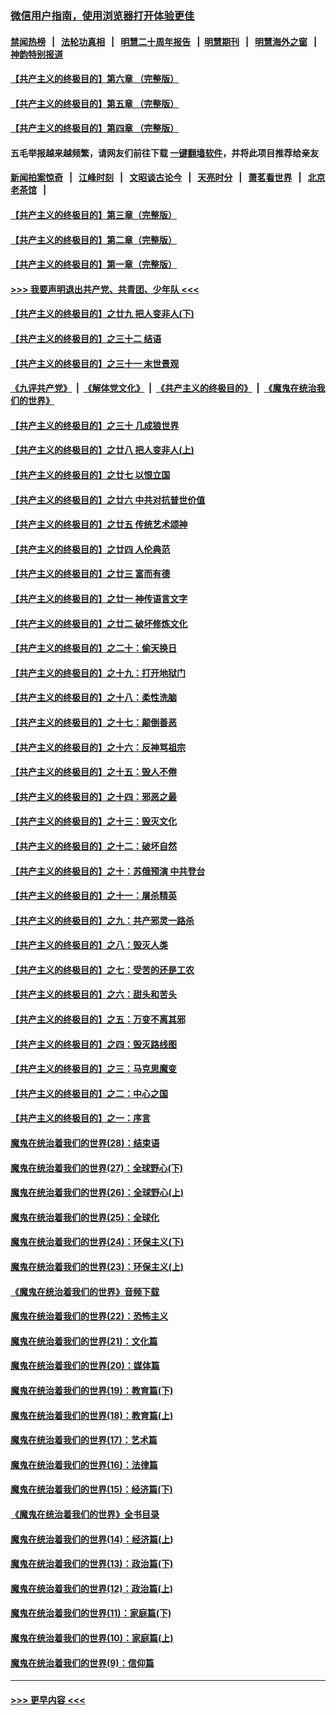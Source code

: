 ### [微信用户指南，使用浏览器打开体验更佳](https://github.com/gfw-breaker/banned-news1/blob/master/indexes/wechat-guide.md?t=0)
#### [禁闻热榜](热点新闻.md?t=0)  &nbsp;&nbsp;|&nbsp;&nbsp; [法轮功真相](https://github.com/gfw-breaker/truth/blob/master/README.md?t=0) &nbsp;&nbsp;|&nbsp;&nbsp; [明慧二十周年报告](https://github.com/gfw-breaker/mh-reports/blob/master/README.md?t=0) &nbsp;&nbsp;|&nbsp;&nbsp;[明慧期刊](https://github.com/gfw-breaker/mh-qikan) &nbsp;&nbsp;|&nbsp;&nbsp; [明慧海外之窗](https://github.com/gfw-breaker/mh-news/blob/master/README.md?t=0) &nbsp;&nbsp;|&nbsp;&nbsp; [神韵特别报道](https://github.com/gfw-breaker/mh-news/blob/master/shenyun.md?t=0)
#### [【共产主义的终极目的】第六章 （完整版）](../pages/nsc422/n11428913.md?t=02161622) 
#### [【共产主义的终极目的】第五章 （完整版）](../pages/nsc422/n11428912.md?t=02161622) 
#### [【共产主义的终极目的】第四章 （完整版）](../pages/nsc422/n11428907.md?t=02161622) 
#### 五毛举报越来越频繁，请网友们前往下载 [一键翻墙软件](https://github.com/gfw-breaker/ssr-accounts)，并将此项目推荐给亲友
#### [新闻拍案惊奇](https://github.com/gfw-breaker/banned-news1/blob/master/pages/link4.md) &nbsp;&nbsp;|&nbsp;&nbsp; [江峰时刻](https://github.com/gfw-breaker/banned-news1/blob/master/pages/link4.md) &nbsp;&nbsp;|&nbsp;&nbsp; [文昭谈古论今](https://github.com/gfw-breaker/banned-news1/blob/master/pages/link4.md) &nbsp;&nbsp;|&nbsp;&nbsp; [天亮时分](https://github.com/gfw-breaker/banned-news1/blob/master/pages/link4.md) &nbsp;&nbsp;|&nbsp;&nbsp; [萧茗看世界](https://github.com/gfw-breaker/banned-news1/blob/master/pages/link4.md) &nbsp;&nbsp;|&nbsp;&nbsp; [北京老茶馆](https://github.com/gfw-breaker/banned-news1/blob/master/pages/link4.md) &nbsp;&nbsp;|&nbsp;&nbsp; 
#### [【共产主义的终极目的】第三章（完整版）](../pages/nsc422/n11428848.md?t=02161622) 
#### [【共产主义的终极目的】第二章（完整版）](../pages/nsc422/n11428831.md?t=02161622) 
#### [【共产主义的终极目的】第一章（完整版）](../pages/nsc422/n11417651.md?t=02161622) 
#### [>>> 我要声明退出共产党、共青团、少年队 <<<](https://github.com/begood0513/goodnews/blob/master/quit/letter.md) 
#### [【共产主义的终极目的】之廿九 把人变非人(下)](../pages/nsc422/n11344140.md?t=02161622) 
#### [【共产主义的终极目的】之三十二 结语](../pages/nsc422/n11360535.md?t=02161622) 
#### [【共产主义的终极目的】之三十一 末世景观](../pages/nsc422/n11351129.md?t=02161622) 
#### [《九评共产党》](https://github.com/begood0513/9ping.md/blob/master/README.md) &nbsp;|&nbsp; [《解体党文化》](../../../../jtdwh.md/blob/master/README.md)  &nbsp;|&nbsp; [《共产主义的终极目的》](../../../../gczydzjmd.md/blob/master/README.md) &nbsp;|&nbsp; [《魔鬼在统治我们的世界》](../../../../mgztzwmdsj.md/blob/master/README.md) 
#### [【共产主义的终极目的】之三十 几成狼世界](../pages/nsc422/n11348280.md?t=02161622) 
#### [【共产主义的终极目的】之廿八 把人变非人(上)](../pages/nsc422/n11340492.md?t=02161622) 
#### [【共产主义的终极目的】之廿七 以恨立国](../pages/nsc422/n11336944.md?t=02161622) 
#### [【共产主义的终极目的】之廿六 中共对抗普世价值](../pages/nsc422/n11324785.md?t=02161622) 
#### [【共产主义的终极目的】之廿五 传统艺术颂神](../pages/nsc422/n11296396.md?t=02161622) 
#### [【共产主义的终极目的】之廿四 人伦典范](../pages/nsc422/n11296397.md?t=02161622) 
#### [【共产主义的终极目的】之廿三 富而有德](../pages/nsc422/n11283598.md?t=02161622) 
#### [【共产主义的终极目的】之廿一 神传语言文字](../pages/nsc422/n11263265.md?t=02161622) 
#### [【共产主义的终极目的】之廿二 破坏修炼文化](../pages/nsc422/n11245728.md?t=02161622) 
#### [【共产主义的终极目的】之二十：偷天换日](../pages/nsc422/n11238846.md?t=02161622) 
#### [【共产主义的终极目的】之十九：打开地狱门](../pages/nsc422/n11206376.md?t=02161622) 
#### [【共产主义的终极目的】之十八：柔性洗脑](../pages/nsc422/n11199994.md?t=02161622) 
#### [【共产主义的终极目的】之十七：颠倒善恶](../pages/nsc422/n11179782.md?t=02161622) 
#### [【共产主义的终极目的】之十六：反神骂祖宗](../pages/nsc422/n11166798.md?t=02161622) 
#### [【共产主义的终极目的】之十五：毁人不倦](../pages/nsc422/n11166792.md?t=02161622) 
#### [【共产主义的终极目的】之十四：邪恶之最](../pages/nsc422/n11150249.md?t=02161622) 
#### [【共产主义的终极目的】之十三：毁灭文化](../pages/nsc422/n11135227.md?t=02161622) 
#### [【共产主义的终极目的】之十二：破坏自然](../pages/nsc422/n11135214.md?t=02161622) 
#### [【共产主义的终极目的】之十：苏俄预演 中共登台](../pages/nsc422/n11118424.md?t=02161622) 
#### [【共产主义的终极目的】之十一：屠杀精英](../pages/nsc422/n11118442.md?t=02161622) 
#### [【共产主义的终极目的】之九：共产邪灵一路杀](../pages/nsc422/n11114139.md?t=02161622) 
#### [【共产主义的终极目的】之八：毁灭人类](../pages/nsc422/n11108503.md?t=02161622) 
#### [【共产主义的终极目的】之七：受苦的还是工农](../pages/nsc422/n11101809.md?t=02161622) 
#### [【共产主义的终极目的】之六：甜头和苦头](../pages/nsc422/n11096971.md?t=02161622) 
#### [【共产主义的终极目的】之五：万变不离其邪](../pages/nsc422/n11091285.md?t=02161622) 
#### [【共产主义的终极目的】之四：毁灭路线图](../pages/nsc422/n11086284.md?t=02161622) 
#### [【共产主义的终极目的】之三：马克思魔变](../pages/nsc422/n11061941.md?t=02161622) 
#### [【共产主义的终极目的】之二：中心之国](../pages/nsc422/n11047728.md?t=02161622) 
#### [【共产主义的终极目的】之一：序言](../pages/nsc422/n11086077.md?t=02161622) 
#### [魔鬼在统治着我们的世界(28)：结束语](../pages/nsc422/n10936246.md?t=02161622) 
#### [魔鬼在统治着我们的世界(27)：全球野心(下)](../pages/nsc422/n10928319.md?t=02161622) 
#### [魔鬼在统治着我们的世界(26)：全球野心(上)](../pages/nsc422/n10900318.md?t=02161622) 
#### [魔鬼在统治着我们的世界(25)：全球化](../pages/nsc422/n10788205.md?t=02161622) 
#### [魔鬼在统治着我们的世界(24)：环保主义(下)](../pages/nsc422/n10695307.md?t=02161622) 
#### [魔鬼在统治着我们的世界(23)：环保主义(上)](../pages/nsc422/n10688613.md?t=02161622) 
#### [《魔鬼在统治着我们的世界》音频下载](../pages/nsc422/n10635553.md?t=02161622) 
#### [魔鬼在统治着我们的世界(22)：恐怖主义](../pages/nsc422/n10614727.md?t=02161622) 
#### [魔鬼在统治着我们的世界(21)：文化篇](../pages/nsc422/n10597706.md?t=02161622) 
#### [魔鬼在统治着我们的世界(20)：媒体篇](../pages/nsc422/n10586579.md?t=02161622) 
#### [魔鬼在统治着我们的世界(19)：教育篇(下)](../pages/nsc422/n10564808.md?t=02161622) 
#### [魔鬼在统治着我们的世界(18)：教育篇(上)](../pages/nsc422/n10526970.md?t=02161622) 
#### [魔鬼在统治着我们的世界(17)：艺术篇](../pages/nsc422/n10499093.md?t=02161622) 
#### [魔鬼在统治着我们的世界(16)：法律篇](../pages/nsc422/n10485969.md?t=02161622) 
#### [魔鬼在统治着我们的世界(15)：经济篇(下)](../pages/nsc422/n10469975.md?t=02161622) 
#### [《魔鬼在统治着我们的世界》全书目录](../pages/nsc422/n10464261.md?t=02161622) 
#### [魔鬼在统治着我们的世界(14)：经济篇(上)](../pages/nsc422/n10457370.md?t=02161622) 
#### [魔鬼在统治着我们的世界(13)：政治篇(下)](../pages/nsc422/n10448270.md?t=02161622) 
#### [魔鬼在统治着我们的世界(12)：政治篇(上)](../pages/nsc422/n10444576.md?t=02161622) 
#### [魔鬼在统治着我们的世界(11)：家庭篇(下)](../pages/nsc422/n10440961.md?t=02161622) 
#### [魔鬼在统治着我们的世界(10)：家庭篇(上)](../pages/nsc422/n10435448.md?t=02161622) 
#### [魔鬼在统治着我们的世界(9)：信仰篇](../pages/nsc422/n10432159.md?t=02161622) 

----
#### [ >>> 更早内容 <<< ](../indexes/nsc422-earlier.md)
